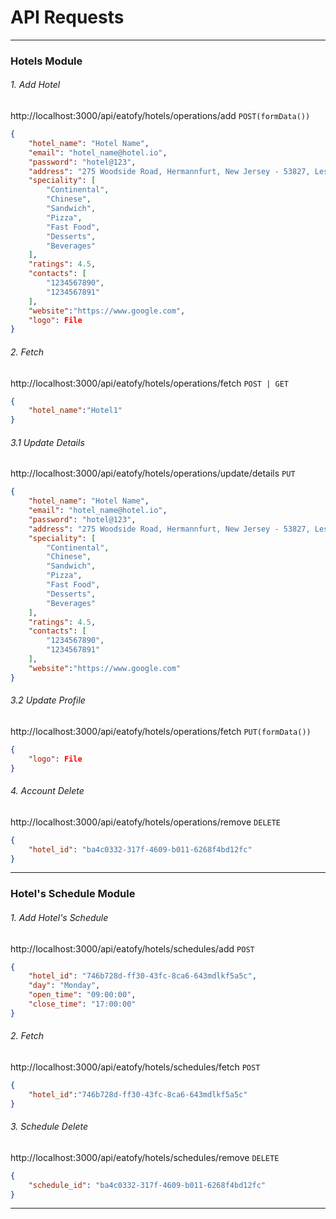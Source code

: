 # API Requests


----------------------------------------------------------------------------------

### Hotels Module

###### 1. Add Hotel
http://localhost:3000/api/eatofy/hotels/operations/add
`POST(formData())`
```json
{
    "hotel_name": "Hotel Name",
    "email": "hotel_name@hotel.io",
    "password": "hotel@123",
    "address": "275 Woodside Road, Hermannfurt, New Jersey - 53827, Lesotho",
    "speciality": [
        "Continental",
        "Chinese",
        "Sandwich",
        "Pizza",
        "Fast Food",
        "Desserts",
        "Beverages"
    ],
    "ratings": 4.5,
    "contacts": [
        "1234567890",
        "1234567891"
    ],
    "website":"https://www.google.com",
    "logo": File
}
```

###### 2. Fetch
http://localhost:3000/api/eatofy/hotels/operations/fetch
`POST | GET`
```json
{
    "hotel_name":"Hotel1"
}
```

###### 3.1 Update Details
http://localhost:3000/api/eatofy/hotels/operations/update/details
`PUT`
```json
{
    "hotel_name": "Hotel Name",
    "email": "hotel_name@hotel.io",
    "password": "hotel@123",
    "address": "275 Woodside Road, Hermannfurt, New Jersey - 53827, Lesotho",
    "speciality": [
        "Continental",
        "Chinese",
        "Sandwich",
        "Pizza",
        "Fast Food",
        "Desserts",
        "Beverages"
    ],
    "ratings": 4.5,
    "contacts": [
        "1234567890",
        "1234567891"
    ],
    "website":"https://www.google.com"
}
```

###### 3.2 Update Profile
http://localhost:3000/api/eatofy/hotels/operations/fetch
`PUT(formData())`
```json
{
    "logo": File
}
```

###### 4. Account Delete
http://localhost:3000/api/eatofy/hotels/operations/remove
`DELETE`
```json
{
    "hotel_id": "ba4c0332-317f-4609-b011-6268f4bd12fc"
}
```

----------------------------------------------------------------------------------

### Hotel's Schedule Module

###### 1. Add Hotel's Schedule
http://localhost:3000/api/eatofy/hotels/schedules/add
`POST`
```json
{
    "hotel_id": "746b728d-ff30-43fc-8ca6-643mdlkf5a5c",
    "day": "Monday",
    "open_time": "09:00:00",
    "close_time": "17:00:00"
}
```

###### 2. Fetch
http://localhost:3000/api/eatofy/hotels/schedules/fetch
`POST`
```json
{
    "hotel_id":"746b728d-ff30-43fc-8ca6-643mdlkf5a5c"
}
```
###### 3. Schedule Delete
http://localhost:3000/api/eatofy/hotels/schedules/remove
`DELETE`
```json
{
    "schedule_id": "ba4c0332-317f-4609-b011-6268f4bd12fc"
}
```

----------------------------------------------------------------------------------

